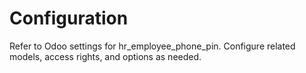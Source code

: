# Configuration

Refer to Odoo settings for hr_employee_phone_pin. Configure related models, access rights, and options as needed.
